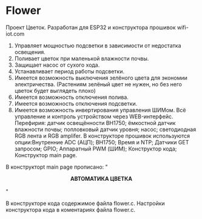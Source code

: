 # Flower
Проект Цветок.
Разработан для ESP32 и конструктора прошивок wifi-iot.com
1) Управляет мощностью подсветки в зависимости от недостатка освещения.
2) Поливает цветок при маленькой влажности почвы.
3) Защищает насос от сухого хода.
4) Устанавливает период работы подсветки.
5) Имеется возможность выключения зелёного цвета для экономии электричества.
(Растениям зелёный цвет не нужен, но без него цветок будет выглядеть плохо)
6) Имеется возможность отключения полива.
7) Имеется возможность отключения подсветки.
8) Имеется возможность инвертирования управления ШИМом.
Всё управление и контроль устройством через WEB-интерфейс.
Перефирия: датчик освещённости BH1750; ёмкостной датчик влажности почвы;
попловковый датчик уровня; насос; светодиодная RGB лента и RGB amplifer.
В конструкторе прошивок используются опции:Внутренние ADC (АЦП); 
BH1750; Время и NTP; Датчики GET запросом; GPIO; Аппаратный PWM (ШИМ);
Конструктор кода; Конструктор main page.

В конструкторt main page прописано:
"<center><b>АВТОМАТИКА ЦВЕТКА</b></center><br>"

В конструкторе кода содержимое файла flower.c.
Настройки конструктора кода в коментариях файла flower.c.
